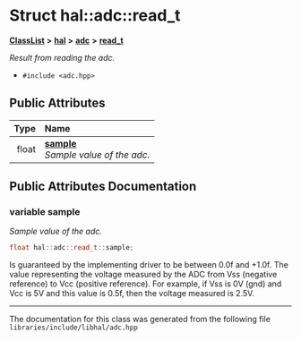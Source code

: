 

# Struct hal::adc::read\_t



[**ClassList**](annotated.md) **>** [**hal**](namespacehal.md) **>** [**adc**](classhal_1_1adc.md) **>** [**read\_t**](structhal_1_1adc_1_1read__t.md)



_Result from reading the adc._ 

* `#include <adc.hpp>`





















## Public Attributes

| Type | Name |
| ---: | :--- |
|  float | [**sample**](#variable-sample)  <br>_Sample value of the adc._  |












































## Public Attributes Documentation




### variable sample 

_Sample value of the adc._ 
```C++
float hal::adc::read_t::sample;
```



Is guaranteed by the implementing driver to be between 0.0f and +1.0f. The value representing the voltage measured by the ADC from Vss (negative reference) to Vcc (positive reference). For example, if Vss is 0V (gnd) and Vcc is 5V and this value is 0.5f, then the voltage measured is 2.5V. 


        

------------------------------
The documentation for this class was generated from the following file `libraries/include/libhal/adc.hpp`

